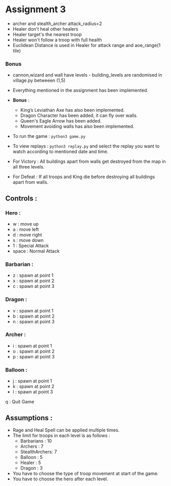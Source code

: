 # Assignment 3


- archer and stealth_archer attack_radius=2
- Healer don't heal other healers
- Healer target's the nearest troop
- Healer won't follow a troop with full health
- Euclidean Distance is used in Healer for attack range and aoe_range(1 tile)
### Bonus
- cannon,wizard and wall have levels - building_levels are randomised in village.py betweeen (1,5)



















- Everything mentioned in the assignment has been implemented.
- **Bonus** :
    - King’s Leviathan Axe has also been implemented.
    - Dragon Character has been added, it can fly over walls.
    - Queen's Eagle Arrow has been added.
    - Movement avoiding walls has also been implemented.

- To run the game : `python3 game.py`
- To view replays : `python3 replay.py`  and select the replay you want to watch according to mentioned date and time.
- For Victory : All buildings apart from walls get destroyed from the map in all three levels.
- For Defeat : If all troops and King die before destroying all buildings apart from walls.


## Controls :

### Hero :

- w : move up
- a : move left
- d : move right
- s : move down
- 1 : Special Attack
- space : Normal Attack

### Barbarian :

- z : spawn at point 1
- x : spawn at point 2
- c : spawn at point 3

### Dragon :

- v : spawn at point 1
- b : spawn at point 2
- n : spawn at point 3

### Archer :

- i : spawn at point 1
- o : spawn at point 2
- p : spawn at point 3

### Balloon :

- j : spawn at point 1
- k : spawn at point 2
- l : spawn at point 3

q : Quit Game

## Assumptions :

- Rage and Heal Spell can be applied multiple times.
- The limit for troops in each level is as follows :
    - Barbarians : 10
    - Archers : 7
    - StealthArchers: 7
    - Balloon : 5
    - Healer : 5
    - Dragon : 3
- You have to choose the type of troop movement at start of the game.
- You have to choose the hero after each level.